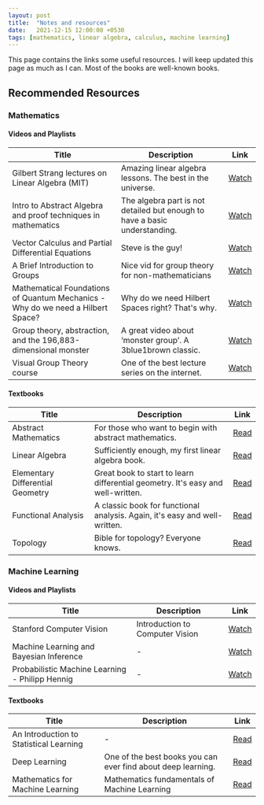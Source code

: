 ```yaml
---
layout: post
title:  "Notes and resources"
date:   2021-12-15 12:00:00 +0530
tags: [mathematics, linear algebra, calculus, machine learning]
---
```


This page contains the links some useful resources. I will keep updated this page as much as I can.
Most of the books are well-known books.

## Recommended Resources

### Mathematics

#### Videos and Playlists

| Title                                                                                           | Description                                                                                      | Link                                                          |
|-------------------------------------------------------------------------------------------------|--------------------------------------------------------------------------------------------------|---------------------------------------------------------------|
| Gilbert Strang lectures on Linear Algebra (MIT)                                                 | Amazing linear algebra lessons. The best in the universe.                                        | [Watch](https://www.youtube.com/playlist?list=PL49CF3715CB9EF31D) |
| Intro to Abstract Algebra and proof techniques in mathematics                                   | The algebra part is not detailed but enough to have a basic understanding.                       | [Watch](https://www.youtube.com/playlist?list=PL22w63XsKjqxaZ-v5N4AprggFkQXgkNoP) |
| Vector Calculus and Partial Differential Equations                                              | Steve is the guy!                                                                                | [Watch](https://www.youtube.com/playlist?list=PLMrJAkhIeNNQromC4WswpU1krLOq5Ro6S) |
| A Brief Introduction to Groups                                                                  | Nice vid for group theory for non-mathematicians                                                | [Watch](https://www.youtube.com/watch?v=KufsL2VgELo&list=WL&index=3&t=31s) |
| Mathematical Foundations of Quantum Mechanics - Why do we need a Hilbert Space?                 | Why do we need Hilbert Spaces right? That's why.                                                 | [Watch](https://www.youtube.com/watch?v=_nL4SznGPgU&list=WL&index=5) |
| Group theory, abstraction, and the 196,883-dimensional monster                                  | A great video about ‘monster group’. A 3blue1brown classic.                                      | [Watch](https://www.youtube.com/watch?v=mH0oCDa74tE&list=PLTOG9kHXmwlGeO2ZcZpYWndVZNO1UxLnx&index=2) |
| Visual Group Theory course                                                                      | One of the best lecture series on the internet.                                                  | [Watch](https://www.youtube.com/playlist?list=PLwV-9DG53NDxU337smpTwm6sef4x-SCLv) |

#### Textbooks

| Title                                         | Description                                                                                        | Link                                                         |
|-----------------------------------------------|----------------------------------------------------------------------------------------------------|--------------------------------------------------------------|
| Abstract Mathematics                          | For those who want to begin with abstract mathematics.                                             | [Read](https://www.people.vcu.edu/~rhammack/BookOfProof/Main.pdf) |
| Linear Algebra                                | Sufficiently enough, my first linear algebra book.                                                 | [Read](https://example.com/linear-algebra)                     |
| Elementary Differential Geometry              | Great book to start to learn differential geometry. It's easy and well-written.                    | [Read](http://staff.ustc.edu.cn/~spliu/2018DG/ONeill.pdf)        |
| Functional Analysis                           | A classic book for functional analysis. Again, it's easy and well-written.                         | [Read](https://example.com/functional-analysis)                  |
| Topology                                      | Bible for topology? Everyone knows.                                                                | [Read](https://example.com/topology)                             |

### Machine Learning

#### Videos and Playlists

| Title                                          | Description                                | Link                                                                         |
|------------------------------------------------|--------------------------------------------|------------------------------------------------------------------------------|
| Stanford Computer Vision                       | Introduction to Computer Vision            | [Watch](https://www.youtube.com/watch?v=vT1JzLTH4G4&list=PLf7L7Kg8_FNxHATtLwDceyh72QQL9pvpQ) |
| Machine Learning and Bayesian Inference       | -                                          | [Watch](https://www.youtube.com/playlist?list=PLdLk2RYEiAhp9Slj6F_LCMXUv7_Fi3V_Y)                |
| Probabilistic Machine Learning - Philipp Hennig | -                                        | [Watch](https://www.youtube.com/playlist?list=PL05umP7R6ij1tHaOFY96m5uX3J21a6yNd)              |

#### Textbooks

| Title                               | Description                               | Link                                                     |
|-------------------------------------|-------------------------------------------|----------------------------------------------------------|
| An Introduction to Statistical Learning | -                                         | [Read](https://hastie.su.domains/ISLR2/ISLRv2_website.pdf) |
| Deep Learning                        | One of the best books you can ever find about deep learning. | [Read](https://www.deeplearningbook.org)                   |
| Mathematics for Machine Learning     | Mathematics fundamentals of Machine Learning | [Read](https://mml-book.github.io/book/mml-book.pdf)       |
